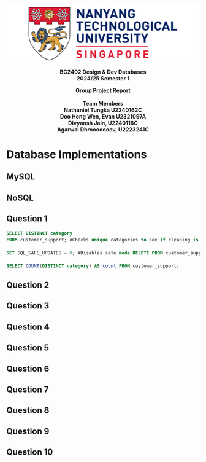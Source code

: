 <div align="center">

<img src="NTU logo.png" 
        alt="Picture" 
        style="display: block; margin: 0 auto" />
</div>

<div align="center">

**BC2402 Design & Dev Databases** \
**2024/25 Semester 1**

**Group Project Report**
<br />
<br />
**Team Members** \
**Nathaniel Tungka U2240162C** \
**Doo Hong Wen, Evan U2321097A** \
**Divyansh Jain, U2240118C** \
**Agarwal Dhrooooooov, U2223241C**

</div>

<div class="page-break"></div>

# Database Implementations

## MySQL

## NoSQL

## Question 1
```sql
SELECT DISTINCT category
FROM customer_support; #Checks unique categories to see if cleaning is needed SELECT * FROM customer_support WHERE category NOT REGEXP '^[A-Z]+$';

SET SQL_SAFE_UPDATES = 0; #Disables safe mode DELETE FROM customer_support WHERE category NOT REGEXP '^[A-Z]+$'; #Deletes problematic rows SET SQL_SAFE_UPDATES = 1; #Re-enable safe mode

SELECT COUNT(DISTINCT category) AS count FROM customer_support;
```
## Question 2
## Question 3
## Question 4
## Question 5
## Question 6
## Question 7
## Question 8
## Question 9
## Question 10


